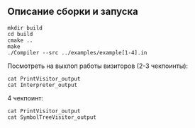 ## Описание сборки и запуска

```
mkdir build
cd build
cmake ..
make
./Compiler --src ../examples/example[1-4].in
```

Посмотреть на выхлоп работы визиторов (2-3 чекпоинты):
```
cat PrintVisitor_output
cat Interpreter_output
```

4 чекпоинт:
```
cat PrintVisitor_output
cat SymbolTreeVisitor_output
```
